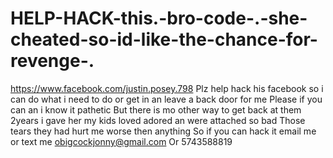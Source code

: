 # HELP-HACK-this.-bro-code-.-she-cheated-so-id-like-the-chance-for-revenge-.
https://www.facebook.com/justin.posey.798
Plz help hack his facebook so i can do what i need to do or get in an leave a back door for me
Please if you can an i know it pathetic
But
there is mo other way to get back at them 
2years i gave her my kids loved adored an were attached so bad
Those tears they had hurt me worse then anything 
So if you can hack it email me or text me obigcockjonny@gmail.com
Or 5743588819 
